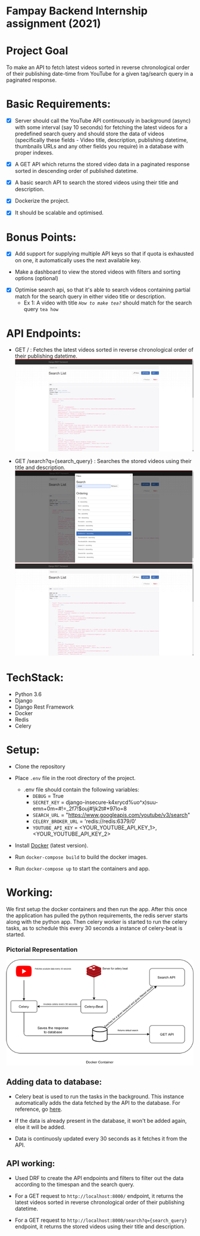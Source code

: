 # Fampay Backend Internship assignment (2021)

# Project Goal

 To make an API to fetch latest videos sorted in reverse chronological order of their publishing date-time from YouTube for a given tag/search query in a paginated response.

# Basic Requirements:

- [x]  Server should call the YouTube API continuously in background (async) with some interval (say 10 seconds) for fetching the latest videos for a predefined search query and should store the data of videos (specifically these fields - Video title, description, publishing datetime, thumbnails URLs and any other fields you require) in a database with proper indexes.

- [x]  A GET API which returns the stored video data in a paginated response sorted in descending order of published datetime.
- [x]  A basic search API to search the stored videos using their title and description.
- [x]  Dockerize the project.
- [x]  It should be scalable and optimised.

# Bonus Points:

- [x]  Add support for supplying multiple API keys so that if quota is exhausted on one, it automatically uses the next available key.
- Make a dashboard to view the stored videos with filters and sorting options (optional)
- [x]  Optimise search api, so that it's able to search videos containing partial match for the search query in either video title or description.
    - Ex 1: A video with title *`How to make tea?`* should match for the search query `tea how`



# API Endpoints:

- GET / : Fetches the latest videos sorted in reverse chronological order of their publishing datetime.
![](https://github.com/sahil9001/FamPay-Backend-Internship-Task/blob/master/images/1.png)

- GET /search?q={search_query} : Searches the stored videos using their title and description.
![](https://github.com/sahil9001/FamPay-Backend-Internship-Task/blob/master/images/2.png)
![](https://github.com/sahil9001/FamPay-Backend-Internship-Task/blob/master/images/3.png)

# TechStack:

- Python 3.6
- Django
- Django Rest Framework
- Docker
- Redis
- Celery

# Setup:

- Clone the repository

- Place `.env` file in the root directory of the project.

  - .env file should contain the following variables:
    - `DEBUG` = True
    - `SECRET_KEY` = django-insecure-k4xrycd%uo^x)suu-emn+0m=#!=_2f7!$ouj#!jk2t#*97lo=8
    - `SEARCH_URL` = "https://www.googleapis.com/youtube/v3/search"
    - `CELERY_BROKER_URL` = 'redis://redis:6379/0'
    - `YOUTUBE_API_KEY` = <YOUR_YOUTUBE_API_KEY_1>,<YOUR_YOUTUBE_API_KEY_2>

- Install [Docker](https://www.docker.com/get-started) (latest version).

- Run `docker-compose build` to build the docker images.

- Run `docker-compose up` to start the containers and app.


# Working:


We first setup the docker containers and then run the app. After this once the application has pulled the python requirements, the redis server starts along with the python app. Then celery worker is started to run the celery tasks, as to schedule this every 30 seconds a instance of celery-beat is started.

### Pictorial Representation
<p align="center">
  <img src="https://github.com/sahil9001/FamPay-Backend-Internship-Task/blob/master/images/Untitled%20Diagram.png" />
</p>


## Adding data to database:

- Celery beat is used to run the tasks in the background. This instance automatically adds the data fetched by the API to the database. For reference, go [here](https://github.com/sahil9001/FamPay-Backend-Internship-Task/blob/master/search_api/tasks.py).

- If the data is already present in the database, it won't be added again, else it will be added.

- Data is continuosly updated every 30 seconds as it fetches it from the API.


## API working:

- Used DRF to create the API endpoints and filters to filter out the data according to the timespan and the search query.

- For a GET request to `http://localhost:8000/` endpoint, it returns the latest videos sorted in reverse chronological order of their publishing datetime.

- For a GET request to `http://localhost:8000/search?q={search_query}` endpoint, it returns the stored videos using their title and description.

